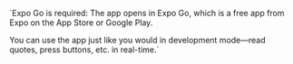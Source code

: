 `Expo Go is required: The app opens in Expo Go, which is a free app from Expo on the App Store or Google Play.

You can use the app just like you would in development mode—read quotes, press buttons, etc. in real-time.`
